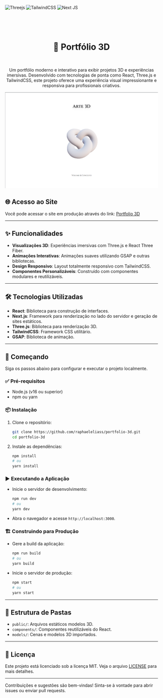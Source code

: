 ![Threejs](https://img.shields.io/badge/threejs-black?style=for-the-badge&logo=three.js&logoColor=white) ![TailwindCSS](https://img.shields.io/badge/tailwindcss-%2338B2AC.svg?style=for-the-badge&logo=tailwind-css&logoColor=white) ![Next JS](https://img.shields.io/badge/Next-black?style=for-the-badge&logo=next.js&logoColor=white)

<br/>
<br/>
<br/>

<div align="center">

  <h1>🎨 Portfólio 3D</h1>

<br/>

  <p>
    Um portfólio moderno e interativo para exibir projetos 3D e experiências imersivas.
    Desenvolvido com tecnologias de ponta como React, Three.js e TailwindCSS,
    este projeto oferece uma experiência visual impressionante e responsiva para profissionais criativos.
  </p>

</div>

![imagem do projeto](/public/assets/image.png)

## 🌐 Acesso ao Site

Você pode acessar o site em produção através do link: [Portfolio 3D](https://raphaelelias-portfolio-3d.vercel.app)

---

## ✨ Funcionalidades

- **Visualizações 3D**: Experiências imersivas com Three.js e React Three Fiber.
- **Animações Interativas**: Animações suaves utilizando GSAP e outras bibliotecas.
- **Design Responsivo**: Layout totalmente responsivo com TailwindCSS.
- **Componentes Personalizáveis**: Construído com componentes modulares e reutilizáveis.

---

## 🛠️ Tecnologias Utilizadas

- **React**: Biblioteca para construção de interfaces.
- **Next.js**: Framework para renderização no lado do servidor e geração de sites estáticos.
- **Three.js**: Biblioteca para renderização 3D.
- **TailwindCSS**: Framework CSS utilitário.
- **GSAP**: Biblioteca de animação.

---

## 🚀 Começando

Siga os passos abaixo para configurar e executar o projeto localmente.

### ✅ Pré-requisitos

- Node.js (v16 ou superior)
- npm ou yarn

### 📦 Instalação

1. Clone o repositório:

   ```bash
   git clone https://github.com/raphaeleliass/portfolio-3d.git
   cd portfolio-3d
   ```

2. Instale as dependências:

   ```bash
   npm install
   # ou
   yarn install
   ```

### ▶️ Executando a Aplicação

- Inicie o servidor de desenvolvimento:

  ```bash
  npm run dev
  # ou
  yarn dev
  ```

- Abra o navegador e acesse `http://localhost:3000`.

### 🏗️ Construindo para Produção

- Gere a build da aplicação:

  ```bash
  npm run build
  # ou
  yarn build
  ```

- Inicie o servidor de produção:

  ```bash
  npm start
  # ou
  yarn start
  ```

---

## 📂 Estrutura de Pastas

- `public/`: Arquivos estáticos modelos 3D.
- `components/`: Componentes reutilizáveis do React.
- `models/`: Cenas e modelos 3D importados.

---

## 📜 Licença

Este projeto está licenciado sob a licença MIT. Veja o arquivo [LICENSE](LICENSE) para mais detalhes.

---

Contribuições e sugestões são bem-vindas! Sinta-se à vontade para abrir issues ou enviar pull requests.
